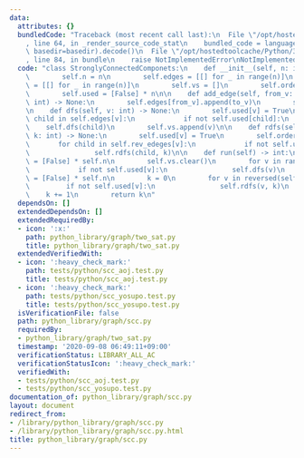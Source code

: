 ```yaml
---
data:
  attributes: {}
  bundledCode: "Traceback (most recent call last):\n  File \"/opt/hostedtoolcache/Python/3.8.5/x64/lib/python3.8/site-packages/onlinejudge_verify/documentation/build.py\"\
    , line 64, in _render_source_code_stat\n    bundled_code = language.bundle(stat.path,\
    \ basedir=basedir).decode()\n  File \"/opt/hostedtoolcache/Python/3.8.5/x64/lib/python3.8/site-packages/onlinejudge_verify/languages/python.py\"\
    , line 84, in bundle\n    raise NotImplementedError\nNotImplementedError\n"
  code: "class StronglyConnectedComponets:\n    def __init__(self, n: int) -> None:\n\
    \        self.n = n\n        self.edges = [[] for _ in range(n)]\n        self.rev_edeges\
    \ = [[] for _ in range(n)]\n        self.vs = []\n        self.order = [0] * n\n\
    \        self.used = [False] * n\n\n    def add_edge(self, from_v: int, to_v:\
    \ int) -> None:\n        self.edges[from_v].append(to_v)\n        self.rev_edeges[to_v].append(from_v)\n\
    \n    def dfs(self, v: int) -> None:\n        self.used[v] = True\n        for\
    \ child in self.edges[v]:\n            if not self.used[child]:\n            \
    \    self.dfs(child)\n        self.vs.append(v)\n\n    def rdfs(self, v: int,\
    \ k: int) -> None:\n        self.used[v] = True\n        self.order[v] = k\n \
    \       for child in self.rev_edeges[v]:\n            if not self.used[child]:\n\
    \                self.rdfs(child, k)\n\n    def run(self) -> int:\n        self.used\
    \ = [False] * self.n\n        self.vs.clear()\n        for v in range(self.n):\n\
    \            if not self.used[v]:\n                self.dfs(v)\n        self.used\
    \ = [False] * self.n\n        k = 0\n        for v in reversed(self.vs):\n   \
    \         if not self.used[v]:\n                self.rdfs(v, k)\n            \
    \    k += 1\n        return k\n"
  dependsOn: []
  extendedDependsOn: []
  extendedRequiredBy:
  - icon: ':x:'
    path: python_library/graph/two_sat.py
    title: python_library/graph/two_sat.py
  extendedVerifiedWith:
  - icon: ':heavy_check_mark:'
    path: tests/python/scc_aoj.test.py
    title: tests/python/scc_aoj.test.py
  - icon: ':heavy_check_mark:'
    path: tests/python/scc_yosupo.test.py
    title: tests/python/scc_yosupo.test.py
  isVerificationFile: false
  path: python_library/graph/scc.py
  requiredBy:
  - python_library/graph/two_sat.py
  timestamp: '2020-09-08 06:49:11+09:00'
  verificationStatus: LIBRARY_ALL_AC
  verificationStatusIcon: ':heavy_check_mark:'
  verifiedWith:
  - tests/python/scc_aoj.test.py
  - tests/python/scc_yosupo.test.py
documentation_of: python_library/graph/scc.py
layout: document
redirect_from:
- /library/python_library/graph/scc.py
- /library/python_library/graph/scc.py.html
title: python_library/graph/scc.py
---
```

